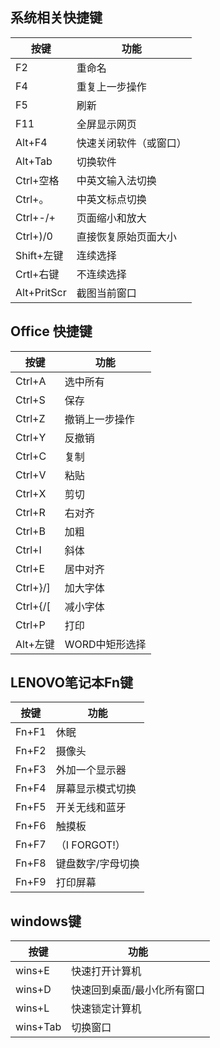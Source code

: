 ## 系统相关快捷键

|按键|功能|
|------|------|
|F2|重命名|
|F4|重复上一步操作|
|F5|刷新|
|F11|全屏显示网页|
|Alt+F4|快速关闭软件（或窗口）|
|Alt+Tab|切换软件|
|Ctrl+空格|中英文输入法切换|
|Ctrl+。|中英文标点切换|
|Ctrl+-/+|页面缩小和放大|
|Ctrl+)/0|直接恢复原始页面大小|
|Shift+左键|连续选择|
|Crtl+右键|不连续选择|
|Alt+PritScr|截图当前窗口|

## Office 快捷键

|按键|功能|
|------|------|
|Ctrl+A|选中所有|
|Ctrl+S|保存|
|Ctrl+Z|撤销上一步操作|
|Ctrl+Y|反撤销|
|Ctrl+C|复制|
|Ctrl+V|粘贴|
|Ctrl+X|剪切|
|Ctrl+R|右对齐|
|Ctrl+B|加粗|
|Ctrl+I|斜体|
|Ctrl+E|居中对齐|
|Ctrl+}/]|加大字体|
|Ctrl+{/[|减小字体|
|Ctrl+P|打印|
|Alt+左键|WORD中矩形选择|

## LENOVO笔记本Fn键

|按键|功能|
|------|------|
|Fn+F1|休眠|
|Fn+F2|摄像头|
|Fn+F3|外加一个显示器|
|Fn+F4|屏幕显示模式切换|
|Fn+F5|开关无线和蓝牙|
|Fn+F6|触摸板|
|Fn+F7|（I FORGOT!）|
|Fn+F8|键盘数字/字母切换|
|Fn+F9|打印屏幕|


## windows键

|按键|功能|
|------|------|
|wins+E|快速打开计算机|
|wins+D|快速回到桌面/最小化所有窗口|
|wins+L|快速锁定计算机|
|wins+Tab|切换窗口|


